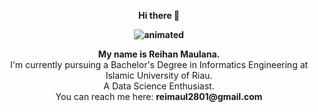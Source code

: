 <p align="center">
    <b>Hi there 👋  
</p>

<p align="center">
  <img src="https://github.com/iiamthestorm/all_gif/blob/main/yorushika-dancing.gif" alt="animated" />
</p>

<p align="center">
    <b>My name is Reihan Maulana.</b><br></b>
    I'm currently  pursuing a Bachelor's Degree in Informatics Engineering at Islamic University of Riau.</br>
    A Data Science Enthusiast.</br>  
    You can reach me here: <b>reimaul2801@gmail.com</b>
</p>
